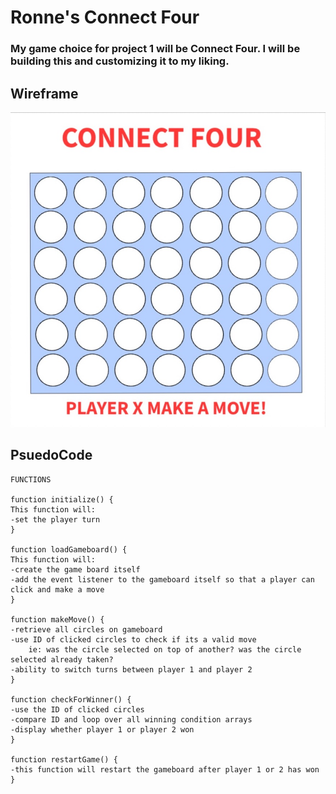 # Ronne's Connect Four

### My game choice for project 1 will be Connect Four. I will be building this and customizing it to my liking. 

## Wireframe 

![alt text](pics/CONNECTFOURSKETCH.jpg)




## PsuedoCode
```
FUNCTIONS

function initialize() {
This function will:
-set the player turn
}

function loadGameboard() {
This function will:
-create the game board itself
-add the event listener to the gameboard itself so that a player can click and make a move
}

function makeMove() {
-retrieve all circles on gameboard
-use ID of clicked circles to check if its a valid move 
    ie: was the circle selected on top of another? was the circle selected already taken?
-ability to switch turns between player 1 and player 2
}

function checkForWinner() {
-use the ID of clicked circles
-compare ID and loop over all winning condition arrays
-display whether player 1 or player 2 won
}

function restartGame() {
-this function will restart the gameboard after player 1 or 2 has won
}

